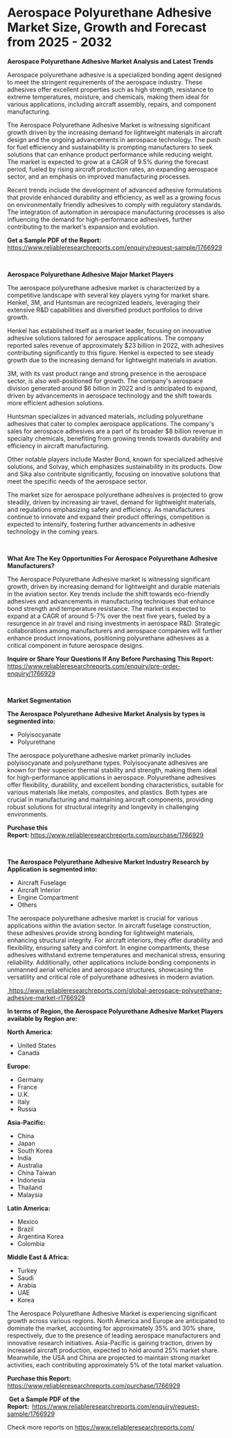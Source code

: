 <p><h1>Aerospace Polyurethane Adhesive Market Size, Growth and Forecast from 2025 - 2032</h1></p><p><strong>Aerospace Polyurethane Adhesive Market Analysis and Latest Trends</strong></p>
<p><p>Aerospace polyurethane adhesive is a specialized bonding agent designed to meet the stringent requirements of the aerospace industry. These adhesives offer excellent properties such as high strength, resistance to extreme temperatures, moisture, and chemicals, making them ideal for various applications, including aircraft assembly, repairs, and component manufacturing. </p><p>The Aerospace Polyurethane Adhesive Market is witnessing significant growth driven by the increasing demand for lightweight materials in aircraft design and the ongoing advancements in aerospace technology. The push for fuel efficiency and sustainability is prompting manufacturers to seek solutions that can enhance product performance while reducing weight. The market is expected to grow at a CAGR of 9.5% during the forecast period, fueled by rising aircraft production rates, an expanding aerospace sector, and an emphasis on improved manufacturing processes.</p><p>Recent trends include the development of advanced adhesive formulations that provide enhanced durability and efficiency, as well as a growing focus on environmentally friendly adhesives to comply with regulatory standards. The integration of automation in aerospace manufacturing processes is also influencing the demand for high-performance adhesives, further contributing to the market's expansion and evolution.</p></p>
<p><strong>Get a Sample PDF of the Report:&nbsp;</strong> <a href="https://www.reliableresearchreports.com/enquiry/request-sample/1766929?utm_campaign=2243&utm_medium=2&utm_source=Github&utm_content=ia&utm_term=28022025&utm_id=aerospace-polyurethane-adhesive">https://www.reliableresearchreports.com/enquiry/request-sample/1766929</a></p>
<p>&nbsp;</p>
<p><strong>Aerospace Polyurethane Adhesive Major Market Players</strong></p>
<p><p>The aerospace polyurethane adhesive market is characterized by a competitive landscape with several key players vying for market share. Henkel, 3M, and Huntsman are recognized leaders, leveraging their extensive R&D capabilities and diversified product portfolios to drive growth. </p><p>Henkel has established itself as a market leader, focusing on innovative adhesive solutions tailored for aerospace applications. The company reported sales revenue of approximately $23 billion in 2022, with adhesives contributing significantly to this figure. Henkel is expected to see steady growth due to the increasing demand for lightweight materials in aviation.</p><p>3M, with its vast product range and strong presence in the aerospace sector, is also well-positioned for growth. The company's aerospace division generated around $6 billion in 2022 and is anticipated to expand, driven by advancements in aerospace technology and the shift towards more efficient adhesion solutions.</p><p>Huntsman specializes in advanced materials, including polyurethane adhesives that cater to complex aerospace applications. The company's sales for aerospace adhesives are a part of its broader $8 billion revenue in specialty chemicals, benefiting from growing trends towards durability and efficiency in aircraft manufacturing.</p><p>Other notable players include Master Bond, known for specialized adhesive solutions, and Solvay, which emphasizes sustainability in its products. Dow and Sika also contribute significantly, focusing on innovative solutions that meet the specific needs of the aerospace sector. </p><p>The market size for aerospace polyurethane adhesives is projected to grow steadily, driven by increasing air travel, demand for lightweight materials, and regulations emphasizing safety and efficiency. As manufacturers continue to innovate and expand their product offerings, competition is expected to intensify, fostering further advancements in adhesive technology in the coming years.</p></p>
<p>&nbsp;</p>
<p><strong>What Are The Key Opportunities For Aerospace Polyurethane Adhesive Manufacturers?</strong></p>
<p><p>The Aerospace Polyurethane Adhesive market is witnessing significant growth, driven by increasing demand for lightweight and durable materials in the aviation sector. Key trends include the shift towards eco-friendly adhesives and advancements in manufacturing techniques that enhance bond strength and temperature resistance. The market is expected to expand at a CAGR of around 5-7% over the next five years, fueled by a resurgence in air travel and rising investments in aerospace R&D. Strategic collaborations among manufacturers and aerospace companies will further enhance product innovations, positioning polyurethane adhesives as a critical component in future aerospace designs.</p></p>
<p><strong>Inquire or Share Your Questions If Any Before Purchasing This Report:</strong> <a href="https://www.reliableresearchreports.com/enquiry/pre-order-enquiry/1766929?utm_campaign=2243&utm_medium=2&utm_source=Github&utm_content=ia&utm_term=28022025&utm_id=aerospace-polyurethane-adhesive">https://www.reliableresearchreports.com/enquiry/pre-order-enquiry/1766929</a></p>
<p>&nbsp;</p>
<p><strong>Market Segmentation</strong></p>
<p><strong>The Aerospace Polyurethane Adhesive Market Analysis by types is segmented into:</strong></p>
<p><ul><li>Polyisocyanate</li><li>Polyurethane</li></ul></p>
<p><p>The aerospace polyurethane adhesive market primarily includes polyisocyanate and polyurethane types. Polyisocyanate adhesives are known for their superior thermal stability and strength, making them ideal for high-performance applications in aerospace. Polyurethane adhesives offer flexibility, durability, and excellent bonding characteristics, suitable for various materials like metals, composites, and plastics. Both types are crucial in manufacturing and maintaining aircraft components, providing robust solutions for structural integrity and longevity in challenging environments.</p></p>
<p><strong>Purchase this Report:&nbsp;</strong><a href="https://www.reliableresearchreports.com/purchase/1766929?utm_campaign=2243&utm_medium=2&utm_source=Github&utm_content=ia&utm_term=28022025&utm_id=aerospace-polyurethane-adhesive">https://www.reliableresearchreports.com/purchase/1766929</a></p>
<p>&nbsp;</p>
<p><strong>The Aerospace Polyurethane Adhesive Market Industry Research by Application is segmented into:</strong></p>
<p><ul><li>Aircraft Fuselage</li><li>Aircraft Interior</li><li>Engine Compartment</li><li>Others</li></ul></p>
<p><p>The aerospace polyurethane adhesive market is crucial for various applications within the aviation sector. In aircraft fuselage construction, these adhesives provide strong bonding for lightweight materials, enhancing structural integrity. For aircraft interiors, they offer durability and flexibility, ensuring safety and comfort. In engine compartments, these adhesives withstand extreme temperatures and mechanical stress, ensuring reliability. Additionally, other applications include bonding components in unmanned aerial vehicles and aerospace structures, showcasing the versatility and critical role of polyurethane adhesives in modern aviation.</p></p>
<p><a href="https://www.reliableresearchreports.com/global-aerospace-polyurethane-adhesive-market-r1766929?utm_campaign=2243&utm_medium=2&utm_source=Github&utm_content=ia&utm_term=28022025&utm_id=aerospace-polyurethane-adhesive">&nbsp;https://www.reliableresearchreports.com/global-aerospace-polyurethane-adhesive-market-r1766929</a></p>
<p><strong>In terms of Region, the Aerospace Polyurethane Adhesive Market Players available by Region are:</strong></p>
<p>
    <p> <strong> North America: </strong>
        <ul>
            <li>United States</li>
            <li>Canada</li>
        </ul>
        </p> 
    <p> <strong> Europe: </strong>
        <ul>
            <li>Germany</li>
            <li>France</li>
            <li>U.K.</li>
            <li>Italy</li>
            <li>Russia</li>
        </ul>
        </p> 
    <p> <strong> Asia-Pacific: </strong>
        <ul>
            <li>China</li>
            <li>Japan</li>
            <li>South Korea</li>
            <li>India</li>
            <li>Australia</li>
            <li>China Taiwan</li>
            <li>Indonesia</li>
            <li>Thailand</li>
            <li>Malaysia</li>
        </ul>
        </p> 
    <p> <strong> Latin America: </strong>
        <ul>
            <li>Mexico</li>
            <li>Brazil</li>
            <li>Argentina Korea</li>
            <li>Colombia</li>
        </ul>
        </p> 
    <p> <strong> Middle East & Africa: </strong>
        <ul>
            <li>Turkey</li>
            <li>Saudi</li>
            <li>Arabia</li>
            <li>UAE</li>
            <li>Korea</li>
        </ul>
    </p>
    </p>
<p><p>The Aerospace Polyurethane Adhesive Market is experiencing significant growth across various regions. North America and Europe are anticipated to dominate the market, accounting for approximately 35% and 30% share, respectively, due to the presence of leading aerospace manufacturers and innovative research initiatives. Asia-Pacific is gaining traction, driven by increased aircraft production, expected to hold around 25% market share. Meanwhile, the USA and China are projected to maintain strong market activities, each contributing approximately 5% of the total market valuation.</p></p>
<p><strong>Purchase this Report: </strong><a href="https://www.reliableresearchreports.com/purchase/1766929?utm_campaign=2243&utm_medium=2&utm_source=Github&utm_content=ia&utm_term=28022025&utm_id=aerospace-polyurethane-adhesive">https://www.reliableresearchreports.com/purchase/1766929</a></p>
<p>&nbsp;<strong>Get a Sample PDF of the Report:&nbsp;&nbsp;</strong><a href="https://www.reliableresearchreports.com/enquiry/request-sample/1766929?utm_campaign=2243&utm_medium=2&utm_source=Github&utm_content=ia&utm_term=28022025&utm_id=aerospace-polyurethane-adhesive">https://www.reliableresearchreports.com/enquiry/request-sample/1766929</a></p>
<p><strong></strong></p>
<p>Check more reports on <a href="https://www.reliableresearchreports.com/?utm_campaign=2243&utm_medium=2&utm_source=Github&utm_content=ia&utm_term=28022025&utm_id=aerospace-polyurethane-adhesive">https://www.reliableresearchreports.com/</a></p>